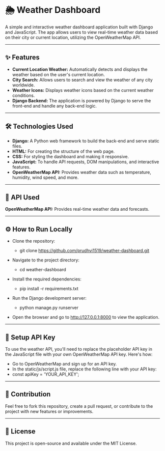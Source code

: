 # 🌦️ Weather Dashboard
A simple and interactive weather dashboard application built with Django and JavaScript. The app allows users to view real-time weather data based on their city or current location, utilizing the OpenWeatherMap API.

---

## ✨ Features
- **Current Location Weather:** Automatically detects and displays the weather based on the user's current location.
- **City Search:** Allows users to search and view the weather of any city worldwide.
- **Weather Icons:** Displays weather icons based on the current weather conditions.
- **Django Backend:** The application is powered by Django to serve the front-end and handle any back-end logic.

---

## 🛠️ Technologies Used
- **Django:** A Python web framework to build the back-end and serve static files.
- **HTML:** For creating the structure of the web page.
- **CSS:** For styling the dashboard and making it responsive.
- **JavaScript:** To handle API requests, DOM manipulations, and interactive features.
- **OpenWeatherMap API:** Provides weather data such as temperature, humidity, wind speed, and more.

---

## 🔑 API Used
**OpenWeatherMap API:** Provides real-time weather data and forecasts.

---

## ⚙️ How to Run Locally

- Clone the repository:
  - git clone https://github.com/prudhvi1519/weather-dashboard.git

- Navigate to the project directory:
  - cd weather-dashboard

- Install the required dependencies:
  - pip install -r requirements.txt

- Run the Django development server:
  - python manage.py runserver

- Open the browser and go to http://127.0.0.1:8000 to view the application.

---

## 🔑 Setup API Key
To use the weather API, you'll need to replace the placeholder API key in the JavaScript file with your own OpenWeatherMap API key. Here's how:
  - Go to OpenWeatherMap and sign up for an API key.
  - In the static/js/script.js file, replace the following line with your API key:
  - const apiKey = 'YOUR_API_KEY';

---

## 🤝 Contribution
Feel free to fork this repository, create a pull request, or contribute to the project with new features or improvements.

---

## 📜 License
This project is open-source and available under the MIT License.
